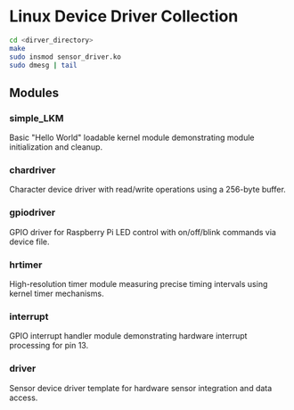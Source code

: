# Linux Device Driver Collection

```bash
cd <dirver_directory>
make
sudo insmod sensor_driver.ko
sudo dmesg | tail 
```

## Modules

### simple_LKM
Basic "Hello World" loadable kernel module demonstrating module initialization and cleanup.

### chardriver
Character device driver with read/write operations using a 256-byte buffer.

### gpiodriver
GPIO driver for Raspberry Pi LED control with on/off/blink commands via device file.

### hrtimer
High-resolution timer module measuring precise timing intervals using kernel timer mechanisms.

### interrupt
GPIO interrupt handler module demonstrating hardware interrupt processing for pin 13.

### driver
Sensor device driver template for hardware sensor integration and data access.



